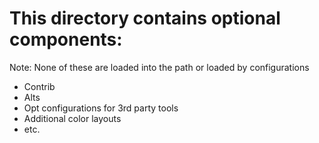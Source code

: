 # This directory contains optional components: 

Note: None of these are loaded into the path or loaded by configurations

* Contrib 
* Alts
* Opt configurations for 3rd party tools
* Additional color layouts
* etc.

